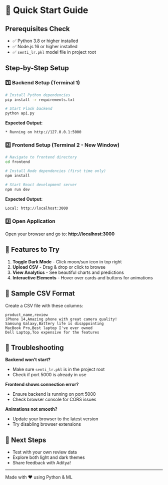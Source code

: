 # 🚀 Quick Start Guide

## Prerequisites Check
- ✅ Python 3.8 or higher installed
- ✅ Node.js 16 or higher installed
- ✅ `senti_lr.pkl` model file in project root

## Step-by-Step Setup

### 1️⃣ Backend Setup (Terminal 1)

```bash
# Install Python dependencies
pip install -r requirements.txt

# Start Flask backend
python api.py
```

**Expected Output:** 
```
* Running on http://127.0.0.1:5000
```

### 2️⃣ Frontend Setup (Terminal 2 - New Window)

```bash
# Navigate to frontend directory
cd frontend

# Install Node dependencies (first time only)
npm install

# Start React development server
npm run dev
```

**Expected Output:**
```
Local: http://localhost:3000
```

### 3️⃣ Open Application

Open your browser and go to: **http://localhost:3000**

## 🎨 Features to Try

1. **Toggle Dark Mode** - Click moon/sun icon in top right
2. **Upload CSV** - Drag & drop or click to browse
3. **View Analytics** - See beautiful charts and predictions
4. **Interactive Elements** - Hover over cards and buttons for animations

## 📁 Sample CSV Format

Create a CSV file with these columns:

```csv
product_name,review
iPhone 14,Amazing phone with great camera quality!
Samsung Galaxy,Battery life is disappointing
MacBook Pro,Best laptop I've ever owned
Dell Laptop,Too expensive for the features
```

## 🐛 Troubleshooting

**Backend won't start?**
- Make sure `senti_lr.pkl` is in the project root
- Check if port 5000 is already in use

**Frontend shows connection error?**
- Ensure backend is running on port 5000
- Check browser console for CORS issues

**Animations not smooth?**
- Update your browser to the latest version
- Try disabling browser extensions

## 🎯 Next Steps

- Test with your own review data
- Explore both light and dark themes
- Share feedback with Aditya!

---

Made with ❤️ using Python & ML
